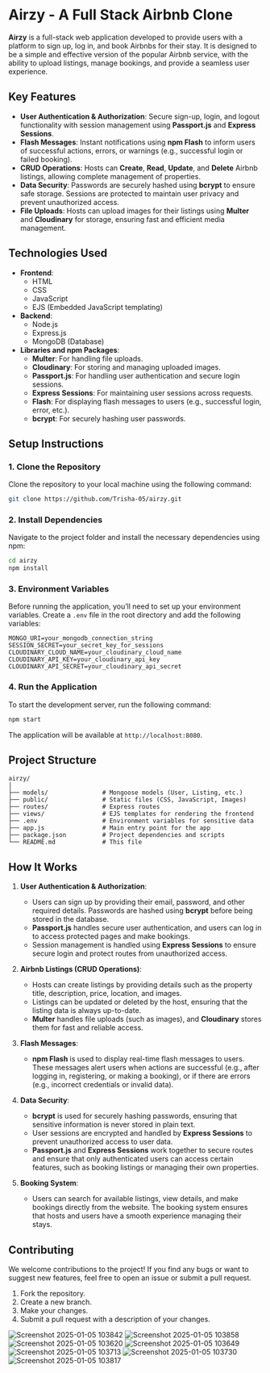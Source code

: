 # Airzy - A Full Stack Airbnb Clone

**Airzy** is a full-stack web application developed to provide users with a platform to sign up, log in, and book Airbnbs for their stay. It is designed to be a simple and effective version of the popular Airbnb service, with the ability to upload listings, manage bookings, and provide a seamless user experience.

## Key Features
- **User Authentication & Authorization**: Secure sign-up, login, and logout functionality with session management using **Passport.js** and **Express Sessions**.
- **Flash Messages**: Instant notifications using **npm Flash** to inform users of successful actions, errors, or warnings (e.g., successful login or failed booking).
- **CRUD Operations**: Hosts can **Create**, **Read**, **Update**, and **Delete** Airbnb listings, allowing complete management of properties.
- **Data Security**: Passwords are securely hashed using **bcrypt** to ensure safe storage. Sessions are protected to maintain user privacy and prevent unauthorized access.
- **File Uploads**: Hosts can upload images for their listings using **Multer** and **Cloudinary** for storage, ensuring fast and efficient media management.

## Technologies Used
- **Frontend**:
  - HTML
  - CSS
  - JavaScript
  - EJS (Embedded JavaScript templating)
- **Backend**:
  - Node.js
  - Express.js
  - MongoDB (Database)
- **Libraries and npm Packages**:
  - **Multer**: For handling file uploads.
  - **Cloudinary**: For storing and managing uploaded images.
  - **Passport.js**: For handling user authentication and secure login sessions.
  - **Express Sessions**: For maintaining user sessions across requests.
  - **Flash**: For displaying flash messages to users (e.g., successful login, error, etc.).
  - **bcrypt**: For securely hashing user passwords.

## Setup Instructions

### 1. Clone the Repository
Clone the repository to your local machine using the following command:

```bash
git clone https://github.com/Trisha-05/airzy.git
```

### 2. Install Dependencies
Navigate to the project folder and install the necessary dependencies using npm:

```bash
cd airzy
npm install
```

### 3. Environment Variables
Before running the application, you’ll need to set up your environment variables. Create a `.env` file in the root directory and add the following variables:

```
MONGO_URI=your_mongodb_connection_string
SESSION_SECRET=your_secret_key_for_sessions
CLOUDINARY_CLOUD_NAME=your_cloudinary_cloud_name
CLOUDINARY_API_KEY=your_cloudinary_api_key
CLOUDINARY_API_SECRET=your_cloudinary_api_secret
```

### 4. Run the Application
To start the development server, run the following command:

```bash
npm start
```

The application will be available at `http://localhost:8080`.

## Project Structure
```
airzy/
│
├── models/               # Mongoose models (User, Listing, etc.)
├── public/               # Static files (CSS, JavaScript, Images)
├── routes/               # Express routes
├── views/                # EJS templates for rendering the frontend
├── .env                  # Environment variables for sensitive data
├── app.js                # Main entry point for the app
├── package.json          # Project dependencies and scripts
└── README.md             # This file
```

## How It Works

1. **User Authentication & Authorization**:
   - Users can sign up by providing their email, password, and other required details. Passwords are hashed using **bcrypt** before being stored in the database.
   - **Passport.js** handles secure user authentication, and users can log in to access protected pages and make bookings.
   - Session management is handled using **Express Sessions** to ensure secure login and protect routes from unauthorized access.

2. **Airbnb Listings (CRUD Operations)**:
   - Hosts can create listings by providing details such as the property title, description, price, location, and images.
   - Listings can be updated or deleted by the host, ensuring that the listing data is always up-to-date.
   - **Multer** handles file uploads (such as images), and **Cloudinary** stores them for fast and reliable access.

3. **Flash Messages**:
   - **npm Flash** is used to display real-time flash messages to users. These messages alert users when actions are successful (e.g., after logging in, registering, or making a booking), or if there are errors (e.g., incorrect credentials or invalid data).

4. **Data Security**:
   - **bcrypt** is used for securely hashing passwords, ensuring that sensitive information is never stored in plain text.
   - User sessions are encrypted and handled by **Express Sessions** to prevent unauthorized access to user data.
   - **Passport.js** and **Express Sessions** work together to secure routes and ensure that only authenticated users can access certain features, such as booking listings or managing their own properties.

5. **Booking System**:
   - Users can search for available listings, view details, and make bookings directly from the website. The booking system ensures that hosts and users have a smooth experience managing their stays.

## Contributing
We welcome contributions to the project! If you find any bugs or want to suggest new features, feel free to open an issue or submit a pull request. 

1. Fork the repository.
2. Create a new branch.
3. Make your changes.
4. Submit a pull request with a description of your changes.

![Screenshot 2025-01-05 103842](https://github.com/user-attachments/assets/f3cd8076-9481-4164-a8c9-95b3f19f7817)
![Screenshot 2025-01-05 103858](https://github.com/user-attachments/assets/c655d9e1-2645-406f-862e-560275a5e3a7)
![Screenshot 2025-01-05 103620](https://github.com/user-attachments/assets/6171a422-8f1f-4219-89f7-e47d819c17fb)
![Screenshot 2025-01-05 103649](https://github.com/user-attachments/assets/c612dd27-2ef9-4d64-92b3-8db90d65844b)
![Screenshot 2025-01-05 103713](https://github.com/user-attachments/assets/7931e51e-d3b4-4dd3-92bd-1d27d6f6a5c8)
![Screenshot 2025-01-05 103730](https://github.com/user-attachments/assets/a10d82dc-deb3-4d00-a8b3-e75cecc12f72)
![Screenshot 2025-01-05 103817](https://github.com/user-attachments/assets/29b188bb-325c-4bad-a393-42fb6a8ae203)


